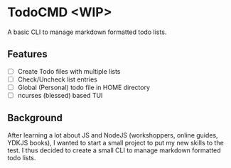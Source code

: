 # TodoCMD  \<WIP\>
A basic CLI to manage markdown formatted todo lists.

## Features
  - [ ] Create Todo files with multiple lists
  - [ ] Check/Uncheck list entries
  - [ ] Global (Personal) todo file in HOME directory
  - [ ] ncurses (blessed) based TUI

## Background
After learning a lot about JS and NodeJS (workshoppers, online guides, YDKJS books), I wanted to start a small project to put my new skills to the test.
I thus decided to create a small CLI to manage markdown formatted todo lists.
